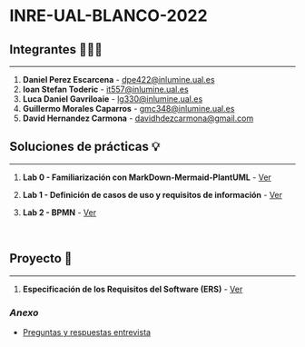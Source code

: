 # INRE-UAL-BLANCO-2022

## **Integrantes** 🙋🏽‍♂️
---
1. **Daniel Perez Escarcena**  - dpe422@inlumine.ual.es
2. **Ioan Stefan Toderic** - it557@inlumine.ual.es
3. **Luca Daniel Gavriloaie** - lg330@inlumine.ual.es
4. **Guillermo Morales Caparros** - gmc348@inlumine.ual.es
5. **David Hernandez Carmona** - davidhdezcarmona@gmail.com

## **Soluciones de prácticas** 💡

---

1. **Lab 0 - Familiarización con MarkDown-Mermaid-PlantUML** - [Ver](/lab0/lab0.md)

2. **Lab 1 - Definición de casos de uso y requisitos de información** - [Ver](/lab1/lab1.md)

3. **Lab 2 - BPMN** - [Ver](/lab2/lab2.md)

<br>

## **Proyecto** 📓
---
1. **Especificación de los Requisitos del Software (ERS)** - [Ver](/Proyecto/proyecto.md)

### ***Anexo***

* [Preguntas y respuestas entrevista](/Proyecto/Preguntas%20y%20respuestas%20entrevista.pdf)
